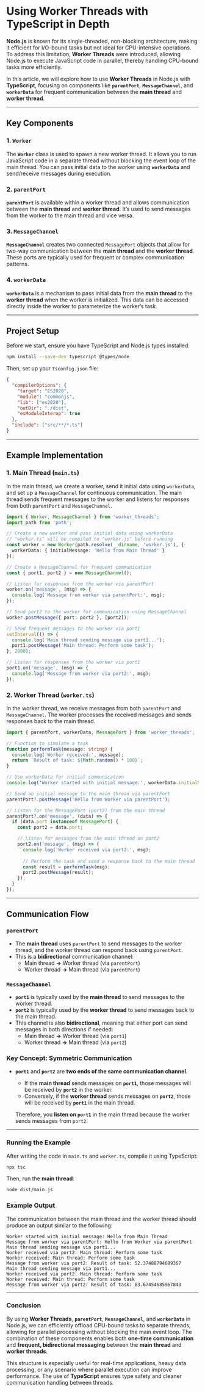 # Using Worker Threads with TypeScript in Depth

**Node.js** is known for its single-threaded, non-blocking architecture, making it efficient for I/O-bound tasks but not ideal for CPU-intensive operations. To address this limitation, **Worker Threads** were introduced, allowing Node.js to execute JavaScript code in parallel, thereby handling CPU-bound tasks more efficiently. 

In this article, we will explore how to use **Worker Threads** in Node.js with **TypeScript**, focusing on components like **`parentPort`**, **`MessageChannel`**, and **`workerData`** for frequent communication between the **main thread** and **worker thread**.

---

## Key Components

### 1. **`Worker`**
The **`Worker`** class is used to spawn a new worker thread. It allows you to run JavaScript code in a separate thread without blocking the event loop of the main thread. You can pass initial data to the worker using **`workerData`** and send/receive messages during execution.

### 2. **`parentPort`**
**`parentPort`** is available within a worker thread and allows communication between the **main thread** and **worker thread**. It’s used to send messages from the worker to the main thread and vice versa.

### 3. **`MessageChannel`**
**`MessageChannel`** creates two connected `MessagePort` objects that allow for two-way communication between the **main thread** and the **worker thread**. These ports are typically used for frequent or complex communication patterns.

### 4. **`workerData`**
**`workerData`** is a mechanism to pass initial data from the **main thread** to the **worker thread** when the worker is initialized. This data can be accessed directly inside the worker to parameterize the worker’s task.

---

## Project Setup

Before we start, ensure you have TypeScript and Node.js types installed:

```bash
npm install --save-dev typescript @types/node
```

Then, set up your `tsconfig.json` file:

```json
{
  "compilerOptions": {
    "target": "ES2020",
    "module": "commonjs",
    "lib": ["es2020"],
    "outDir": "./dist",
    "esModuleInterop": true
  },
  "include": ["src/**/*.ts"]
}
```

---

## Example Implementation

### 1. Main Thread (`main.ts`)

In the main thread, we create a worker, send it initial data using `workerData`, and set up a `MessageChannel` for continuous communication. The main thread sends frequent messages to the worker and listens for responses from both `parentPort` and `MessageChannel`.

```ts
import { Worker, MessageChannel } from 'worker_threads';
import path from 'path';

// Create a new worker and pass initial data using workerData
// "worker.ts" will be compiled to "worker.js" before running
const worker = new Worker(path.resolve(__dirname, 'worker.js'), {
  workerData: { initialMessage: 'Hello from Main Thread' }
});

// Create a MessageChannel for frequent communication
const { port1, port2 } = new MessageChannel();

// Listen for responses from the worker via parentPort
worker.on('message', (msg) => {
  console.log('Message from worker via parentPort:', msg);
});

// Send port2 to the worker for communication using MessageChannel
worker.postMessage({ port: port2 }, [port2]);

// Send frequent messages to the worker via port1
setInterval(() => {
  console.log('Main thread sending message via port1...');
  port1.postMessage('Main thread: Perform some task');
}, 2000);

// Listen for responses from the worker via port1
port1.on('message', (msg) => {
  console.log('Message from worker via port2:', msg);
});
```

### 2. Worker Thread (`worker.ts`)

In the worker thread, we receive messages from both `parentPort` and `MessageChannel`. The worker processes the received messages and sends responses back to the main thread.

```ts
import { parentPort, workerData, MessagePort } from 'worker_threads';

// Function to simulate a task
function performTask(message: string) {
  console.log('Worker received:', message);
  return `Result of task: ${Math.random() * 100}`;
}

// Use workerData for initial communication
console.log('Worker started with initial message:', workerData.initialMessage);

// Send an initial message to the main thread via parentPort
parentPort?.postMessage('Hello from Worker via parentPort');

// Listen for the MessagePort (port2) from the main thread
parentPort?.on('message', (data) => {
  if (data.port instanceof MessagePort) {
    const port2 = data.port;

    // Listen for messages from the main thread on port2
    port2.on('message', (msg) => {
      console.log('Worker received via port2:', msg);
      
      // Perform the task and send a response back to the main thread
      const result = performTask(msg);
      port2.postMessage(result);
    });
  }
});
```

---

## Communication Flow

### `parentPort`
- The **main thread** uses `parentPort` to send messages to the worker thread, and the worker thread can respond back using `parentPort`. 
- This is a **bidirectional** communication channel:
  - Main thread **→** Worker thread (via `parentPort`)
  - Worker thread **→** Main thread (via `parentPort`)

### `MessageChannel`
- **`port1`** is typically used by the **main thread** to send messages to the worker thread.
- **`port2`** is typically used by the **worker thread** to send messages back to the main thread.
- This channel is also **bidirectional**, meaning that either port can send messages in both directions if needed:
  - Main thread **→** Worker thread (via `port1`)
  - Worker thread **→** Main thread (via `port2`)

### Key Concept: Symmetric Communication
- **`port1`** and **`port2`** are **two ends of the same communication channel**. 
  - If the **main thread** sends messages on **`port1`**, those messages will be received by **`port2`** in the worker.
  - Conversely, if the **worker thread** sends messages on **`port2`**, those will be received by **`port1`** in the main thread.
  
  Therefore, you **listen on `port1`** in the main thread because the worker sends messages from `port2`.

---

### Running the Example

After writing the code in `main.ts` and `worker.ts`, compile it using TypeScript:

```bash
npx tsc
```

Then, run the **main thread**:

```bash
node dist/main.js
```

### Example Output

The communication between the main thread and the worker thread should produce an output similar to the following:

```
Worker started with initial message: Hello from Main Thread
Message from worker via parentPort: Hello from Worker via parentPort
Main thread sending message via port1...
Worker received via port2: Main thread: Perform some task
Worker received: Main thread: Perform some task
Message from worker via port2: Result of task: 52.37488794689367
Main thread sending message via port1...
Worker received via port2: Main thread: Perform some task
Worker received: Main thread: Perform some task
Message from worker via port2: Result of task: 83.67454685967843
```

---

### Conclusion

By using **Worker Threads**, **`parentPort`**, **`MessageChannel`**, and **`workerData`** in Node.js, we can efficiently offload CPU-bound tasks to separate threads, allowing for parallel processing without blocking the main event loop. The combination of these components enables both **one-time communication** and **frequent, bidirectional messaging** between the **main thread** and **worker threads**.

This structure is especially useful for real-time applications, heavy data processing, or any scenario where parallel execution can improve performance. The use of **TypeScript** ensures type safety and cleaner communication handling between threads.

